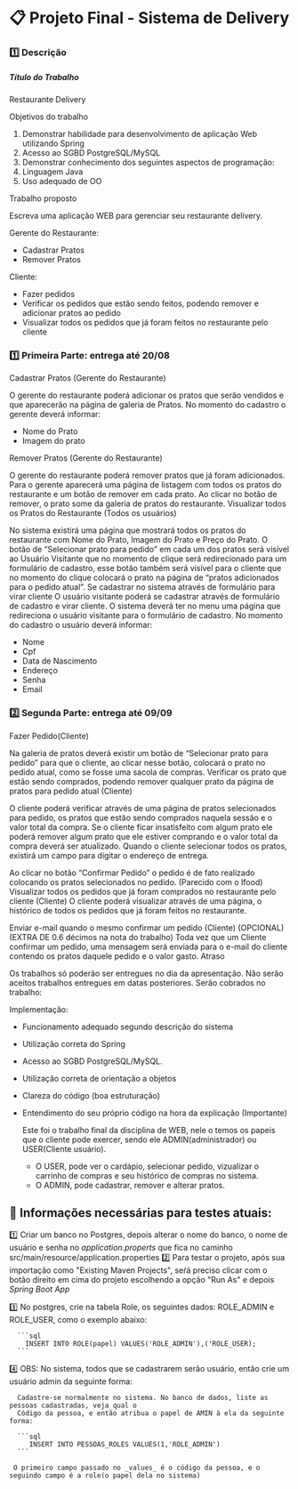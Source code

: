 # :clipboard: Projeto Final - Sistema de Delivery

### :one: Descrição

##### Título do Trabalho

Restaurante Delivery

Objetivos do trabalho

1. Demonstrar habilidade para desenvolvimento de aplicação Web utilizando
Spring
2. Acesso ao SGBD PostgreSQL/MySQL
1. Demonstrar conhecimento dos seguintes aspectos de programação:
2. Linguagem Java
3. Uso adequado de OO

Trabalho proposto

Escreva uma aplicação WEB para gerenciar seu restaurante delivery.

Gerente do Restaurante:
- Cadastrar Pratos
- Remover Pratos

Cliente:
- Fazer pedidos
- Verificar os pedidos que estão sendo feitos, podendo remover e adicionar pratos ao
pedido
- Visualizar todos os pedidos que já foram feitos no restaurante pelo cliente

### :one: Primeira Parte: entrega até 20/08

Cadastrar Pratos (Gerente do Restaurante)

O gerente do restaurante poderá adicionar os pratos que serão vendidos e que aparecerão na
página de galeria de Pratos. No momento do cadastro o gerente deverá informar:
- Nome do Prato
- Imagem do prato

Remover Pratos (Gerente do Restaurante)

O gerente do restaurante poderá remover pratos que já foram adicionados. Para o gerente
aparecerá uma página de listagem com todos os pratos do restaurante e um botão de remover
em cada prato. Ao clicar no botão de remover, o prato some da galeria de pratos do restaurante.
Visualizar todos os Pratos do Restaurante (Todos os usuários)

No sistema existirá uma página que mostrará todos os pratos do restaurante com Nome do
Prato, Imagem do Prato e Preço do Prato. O botão de “Selecionar prato para pedido” em cada
um dos pratos será visível ao Usuário Visitante que no momento de clique será redirecionado
para um formulário de cadastro, esse botão também será visível para o cliente que no momento
do clique colocará o prato na página de “pratos adicionados para o pedido atual”.
Se cadastrar no sistema através de formulário para virar cliente
O usuário visitante poderá se cadastrar através de formulário de cadastro e virar cliente. O
sistema deverá ter no menu uma página que redireciona o usuário visitante para o formulário de
cadastro. No momento do cadastro o usuário deverá informar:

- Nome
- Cpf
- Data de Nascimento
- Endereço
- Senha
- Email
### :two: Segunda Parte: entrega até 09/09

Fazer Pedido(Cliente)

Na galeria de pratos deverá existir um botão de “Selecionar prato para pedido” para que o cliente,
ao clicar nesse botão, colocará o prato no pedido atual, como se fosse uma sacola de compras.
Verificar os prato que estão sendo comprados, podendo remover qualquer prato da
página de pratos para pedido atual (Cliente)

O cliente poderá verificar através de uma página de pratos selecionados para pedido, os pratos
que estão sendo comprados naquela sessão e o valor total da compra. Se o cliente ficar
insatisfeito com algum prato ele poderá remover algum prato que ele estiver comprando e o valor
total da compra deverá ser atualizado. Quando o cliente selecionar todos os pratos, existirá um
campo para digitar o endereço de entrega.

Ao clicar no botão “Confirmar Pedido” o pedido é de fato realizado colocando os pratos
selecionados no pedido. (Parecido com o Ifood)
Visualizar todos os pedidos que já foram comprados no restaurante pelo cliente (Cliente)
O cliente poderá visualizar através de uma página, o histórico de todos os pedidos que já foram
feitos no restaurante.

Enviar e-mail quando o mesmo confirmar um pedido (Cliente) (OPCIONAL) (EXTRA DE
0.6 décimos na nota do trabalho)
Toda vez que um Cliente confirmar um pedido, uma mensagem será enviada para o e-mail do
cliente contendo os pratos daquele pedido e o valor gasto.
Atraso

Os trabalhos só poderão ser entregues no dia da apresentação. Não serão aceitos trabalhos
entregues em datas posteriores.
Serão cobrados no trabalho:

Implementação:
- Funcionamento adequado segundo descrição do sistema
- Utilização correta do Spring
- Acesso ao SGBD PostgreSQL/MySQL.
- Utilização correta de orientação a objetos
- Clareza do código (boa estruturação)
- Entendimento do seu próprio código na hora da explicação (Importante)

  Este foi o trabalho final da disciplina de WEB, nele o temos os papeis que o cliente pode exercer, sendo ele ADMIN(administrador)
ou USER(Cliente usuário).

  * O USER, pode ver o cardápio, selecionar pedido, vizualizar o carrinho de compras e seu histórico de compras no sistema.
  * O ADMIN, pode cadastrar, remover e alterar pratos.
  
 ## :key: **Informações necessárias para testes atuais:**
 
 :one: Criar um banco no Postgres, depois alterar o nome do banco, o nome de usuário e senha no _application.properts_ que fica no caminho
      src/main/resource/application.properties
 :two: Para testar o projeto, após sua importação como "Existing Maven Projects", seŕá preciso clicar com o botão direito em cima do projeto escolhendo a opção "Run As" e depois _Spring Boot App_
  
  :three: No postgres, crie na tabela Role, os seguintes dados: ROLE_ADMIN e ROLE_USER, como o exemplo abaixo:
  
      ```sql
        INSERT INTO ROLE(papel) VALUES('ROLE_ADMIN'),('ROLE_USER);
      ```
  :four: OBS: No sistema, todos que se cadastrarem serão usuário, então crie um usuário admin da seguinte forma:
          
      Cadastre-se normalmente no sistema. No banco de dados, liste as pessoas cadastradas, veja qual o 
      Código da pessoa, e então atribua o papel de AMIN à ela da seguinte forma:
          
      ```sql
         INSERT INTO PESSOAS_ROLES VALUES(1,'ROLE_ADMIN')
      ```
          
     O primeiro campo passado no _values_ é o código da pessoa, e o seguindo campo é a role(o papel dela no sistema)
